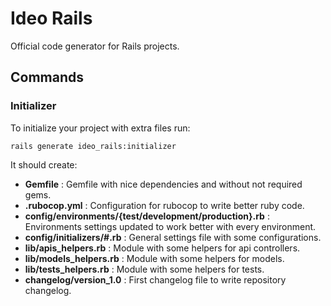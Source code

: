 # Ideo Rails

Official code generator for Rails projects.

## Commands

### Initializer

To initialize your project with extra files run:

```console
rails generate ideo_rails:initializer
```

It should create:

- **Gemfile** : Gemfile with nice dependencies and without not required gems.
- **.rubocop.yml** : Configuration for rubocop to write better ruby code.
- **config/environments/{test/development/production}.rb** : Environments settings updated to work better with every environment.
- **config/initializers/#.rb** : General settings file with some configurations.
- **lib/apis_helpers.rb** : Module with some helpers for api controllers.
- **lib/models_helpers.rb** : Module with some helpers for models.
- **lib/tests_helpers.rb** : Module with some helpers for tests.
- **changelog/version_1.0** : First changelog file to write repository changelog.